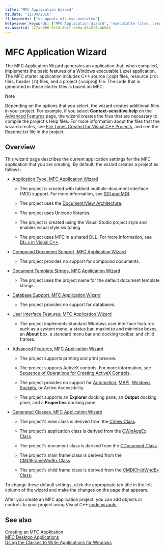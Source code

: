 ```yaml
---
title: "MFC Application Wizard"
ms.date: "11/04/2016"
f1_keywords: ["vc.appwiz.mfc.exe.overview"]
helpviewer_keywords: ["MFC Application Wizard", "executable files, creating"]
ms.assetid: 227ac090-921d-4b2f-be0a-66a5f4cab0d4
---
```

# MFC Application Wizard

The MFC Application Wizard generates an application that, when compiled, implements the basic features of a Windows executable (.exe) application. The MFC starter application includes C++ source (.cpp) files, resource (.rc) files, header (.h) files, and a project (.vcxproj) file. The code that is generated in these starter files is based on MFC.

> [!NOTE]
>  Depending on the options that you select, the wizard creates additional files in your project. For example, if you select **Context-sensitive help** on the [Advanced Features](../../mfc/reference/advanced-features-mfc-application-wizard.md) page, the wizard creates the files that are necessary to compile the project's Help files. For more information about the files that the wizard creates, see [File Types Created for Visual C++ Projects](../../ide/file-types-created-for-visual-cpp-projects.md), and see the Readme.txt file in the project.

## Overview

This wizard page describes the current application settings for the MFC application that you are creating. By default, the wizard creates a project as follows:

- [Application Type, MFC Application Wizard](../../mfc/reference/application-type-mfc-application-wizard.md)

   - The project is created with tabbed multiple-document interface (MDI) support. For more information, see [SDI and MDI](../../mfc/sdi-and-mdi.md).

   - The project uses the [Document/View Architecture](../../mfc/document-view-architecture.md).

   - The project uses Unicode libraries.

   - The project is created using the Visual Studio project style and enables visual style switching.

   - The project uses MFC in a shared DLL. For more information, see [DLLs in Visual C++](../../build/dlls-in-visual-cpp.md).

- [Compound Document Support, MFC Application Wizard](../../mfc/reference/compound-document-support-mfc-application-wizard.md)

   - The project provides no support for compound documents.

- [Document Template Strings, MFC Application Wizard](../../mfc/reference/document-template-strings-mfc-application-wizard.md)

   - The project uses the project name for the default document template strings.

- [Database Support, MFC Application Wizard](../../mfc/reference/database-support-mfc-application-wizard.md)

   - The project provides no support for databases.

- [User Interface Features, MFC Application Wizard](../../mfc/reference/user-interface-features-mfc-application-wizard.md)

   - The project implements standard Windows user interface features such as a system menu, a status bar, maximize and minimize boxes, an **About** box, a standard menu bar and docking toolbar, and child frames.

- [Advanced Features, MFC Application Wizard](../../mfc/reference/advanced-features-mfc-application-wizard.md)

   - The project supports printing and print preview.

   - The project supports ActiveX controls. For more information, see [Sequence of Operations for Creating ActiveX Controls](../../mfc/sequence-of-operations-for-creating-activex-controls.md).

   - The project provides no support for [Automation](../../mfc/automation.md), [MAPI](../../mfc/mapi-support-in-mfc.md), [Windows Sockets](../../mfc/windows-sockets-in-mfc.md), or Active Accessibility.

   - The project supports an **Explorer** docking pane, an **Output** docking pane, and a **Properties** docking pane.

- [Generated Classes, MFC Application Wizard](../../mfc/reference/generated-classes-mfc-application-wizard.md)

   - The project's view class is derived from the [CView Class](../../mfc/reference/cview-class.md).

   - The project's application class is derived from the [CWinAppEx Class](../../mfc/reference/cwinappex-class.md).

   - The project's document class is derived from the [CDocument Class](../../mfc/reference/cdocument-class.md).

   - The project's main frame class is derived from the [CMDIFrameWndEx Class](../../mfc/reference/cmdiframewndex-class.md).

   - The project's child frame class is derived from the [CMDIChildWndEx Class](../../mfc/reference/cmdichildwndex-class.md).

To change these default settings, click the appropriate tab title in the left column of the wizard and make the changes on the page that appears.

After you create an MFC application project, you can add objects or controls to your project using Visual C++ [code wizards](../../ide/adding-functionality-with-code-wizards-cpp.md).

## See also

[Creating an MFC Application](../../mfc/reference/creating-an-mfc-application.md)<br/>
[MFC Desktop Applications](../../mfc/mfc-desktop-applications.md)<br/>
[Using the Classes to Write Applications for Windows](../../mfc/using-the-classes-to-write-applications-for-windows.md)
